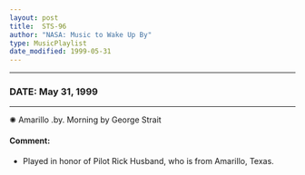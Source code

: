 ```yaml
---
layout: post
title:  STS-96
author: "NASA: Music to Wake Up By"
type: MusicPlaylist
date_modified: 1999-05-31
---
```


----
### DATE: May 31, 1999
----
✺ Amarillo .by. Morning by George Strait

#### Comment:
* Played in honor of Pilot Rick Husband, who is from Amarillo, Texas.
